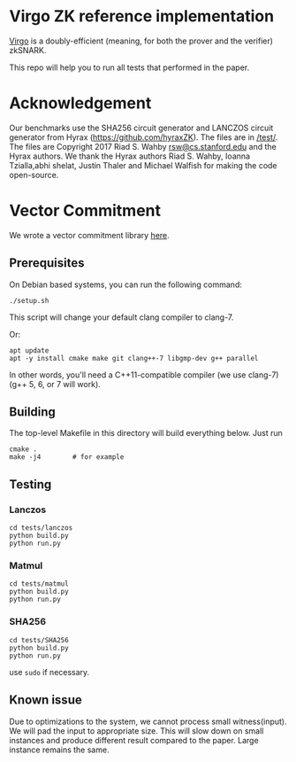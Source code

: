 # Virgo ZK reference implementation

[Virgo](https://eprint.iacr.org/2019/1482) is a doubly-efficient (meaning,
for both the prover and the verifier) zkSNARK.

This repo will help you to run all tests that performed in the paper.

# Acknowledgement

Our benchmarks use the SHA256 circuit generator and LANCZOS circuit generator from Hyrax (https://github.com/hyraxZK). The files are in [/test/](https://github.com/sunblaze-ucb/Virgo/blob/master/tests/). The files are Copyright 2017 Riad S. Wahby rsw@cs.stanford.edu and the Hyrax authors. We thank the Hyrax authors Riad S. Wahby, Ioanna Tzialla,abhi shelat, Justin Thaler and Michael Walfish for making the code open-source.

# Vector Commitment
We wrote a vector commitment library [here](https://github.com/sunblaze-ucb/Virgo/tree/master/include/poly_commitment).

## Prerequisites ##

On Debian based systems, you can run the following command:

    ./setup.sh
    
This script will change your default clang compiler to clang-7.

Or:

    apt update
    apt -y install cmake make git clang++-7 libgmp-dev g++ parallel

In other words, you'll need a C++11-compatible compiler (we use clang-7) (g++ 5, 6, or 7 will work).

## Building ##

The top-level Makefile in this directory will build everything below. Just run

    cmake .
    make -j4        # for example

## Testing ##
### Lanczos
    cd tests/lanczos
    python build.py
    python run.py

### Matmul
    cd tests/matmul
    python build.py
    python run.py

### SHA256
    cd tests/SHA256
    python build.py
    python run.py

use `sudo` if necessary.

## Known issue

Due to optimizations to the system, we cannot process small witness(input). We will pad the input to appropriate size. This will slow down on small instances and produce different result compared to the paper. Large instance remains the same.
